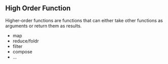 ##  High Order Function

Higher-order functions are functions that can either take other functions as arguments or return them as results.

* map
* reduce/foldr
* filter
* compose
* ...
